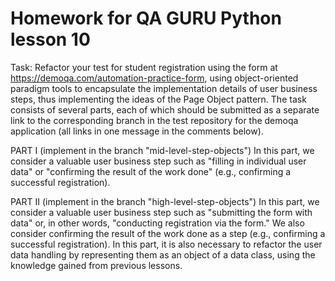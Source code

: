 # Homework for QA GURU Python lesson 10

Task:
Refactor your test for student registration using the form at https://demoqa.com/automation-practice-form, using object-oriented paradigm tools to encapsulate the implementation details of user business steps, thus implementing the ideas of the Page Object pattern.
The task consists of several parts, each of which should be submitted as a separate link to the corresponding branch in the test repository for the demoqa application (all links in one message in the comments below).

PART I (implement in the branch "mid-level-step-objects")
In this part, we consider a valuable user business step such as "filling in individual user data" or "confirming the result of the work done" (e.g., confirming a successful registration).

PART II (implement in the branch "high-level-step-objects")
In this part, we consider a valuable user business step such as "submitting the form with data" or, in other words, "conducting registration via the form." We also consider confirming the result of the work done as a step (e.g., confirming a successful registration).
In this part, it is also necessary to refactor the user data handling by representing them as an object of a data class, using the knowledge gained from previous lessons.
